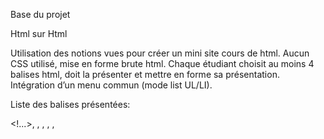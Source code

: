 Base du projet

Html sur Html

Utilisation des notions vues pour créer un mini site cours de html.
Aucun CSS utilisé, mise en forme brute html. Chaque étudiant choisit au moins 4 balises html, doit la présenter et mettre en forme sa présentation. Intégration d’un menu commun (mode list UL/LI).


Liste des balises présentées:

<!...>, <html>, <head>, <meta>, <link>, <title>, <body>, <b>, <i>, <u>, <pre>, <p>, <ul>, <li>, <br>, <hr>, <table>, <td>, <tr>, <img>, <a>, <h1> à <h6>, <form>, <input>, <textarea>, <select>, <div>, <header>, <nav>, <section>, <article>, <aside>, <footer>...

Une page html par balise. Le site peux être réalisé en Anglais

Aller plus loin:

Level 1: Intégrer les metas, le doctype...

Level 2: Valider la page au W3C

Level 3: Créer le sitemap.xml
